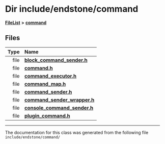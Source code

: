 

# Dir include/endstone/command



[**FileList**](files.md) **>** [**command**](dir_5c7b2dbfabcd1115569d1e20a260545c.md)












## Files

| Type | Name |
| ---: | :--- |
| file | [**block\_command\_sender.h**](block__command__sender_8h.md) <br> |
| file | [**command.h**](command_8h.md) <br> |
| file | [**command\_executor.h**](command__executor_8h.md) <br> |
| file | [**command\_map.h**](command__map_8h.md) <br> |
| file | [**command\_sender.h**](command__sender_8h.md) <br> |
| file | [**command\_sender\_wrapper.h**](command__sender__wrapper_8h.md) <br> |
| file | [**console\_command\_sender.h**](console__command__sender_8h.md) <br> |
| file | [**plugin\_command.h**](plugin__command_8h.md) <br> |



























































------------------------------
The documentation for this class was generated from the following file `include/endstone/command/`

